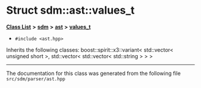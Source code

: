 
# Struct sdm::ast::values\_t

<link rel="stylesheet" href="https://cdnjs.cloudflare.com/ajax/libs/KaTeX/0.5.1/katex.min.css">
<link rel="stylesheet" href="https://cdn.jsdelivr.net/github-markdown-css/2.2.1/github-markdown.css"/>



[**Class List**](annotated.md) **>** [**sdm**](namespacesdm.md) **>** [**ast**](namespacesdm_1_1ast.md) **>** [**values\_t**](structsdm_1_1ast_1_1values__t.md)





* `#include <ast.hpp>`



Inherits the following classes: boost::spirit::x3::variant< std::vector< unsigned short >, std::vector< std::vector< std::string > > >





















------------------------------
The documentation for this class was generated from the following file `src/sdm/parser/ast.hpp`